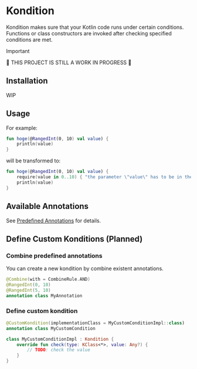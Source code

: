 # Kondition

Kondition makes sure that your Kotlin code runs under certain conditions.
Functions or class constructors are invoked after checking specified conditions are met.

> [!IMPORTANT]
> 🚧 THIS PROJECT IS STILL A WORK IN PROGRESS 🚧

## Installation

WIP

## Usage

For example:

```kotlin
fun hoge(@RangedInt(0, 10) val value) {
    println(value)
}
```

will be transformed to:

```kotlin
fun hoge(@RangedInt(0, 10) val value) {
    require(value in 0..10) { "the parameter \"value\" has to be in the range from 0 to 10." }
    println(value)
}
```

## Available Annotations

See [Predefined Annotations](docs/predefined_annotations.md) for details.

## Define Custom Konditions (Planned)

### Combine predefined annotations

You can create a new kondition by combine existent annotations.

```kotlin
@Combine(with = CombineRule.AND)
@RangedInt(0, 10)
@RangedInt(5, 10)
annotation class MyAnnotation
```

### Define custom kondition

```kotlin
@CustomKondition(implementationClass = MyCustomConditionImpl::class)
annotation class MyCustomCondition

class MyCustomConditionImpl : Kondition {
    override fun check(type: KClass<*>, value: Any?) {
        // TODO: check the value
    }
}
```
